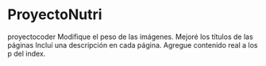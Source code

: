 # ProyectoNutri
proyectocoder
Modifique el peso de las imágenes.
Mejoré los títulos de las páginas
Incluí una descripción en cada página.
Agregue contenido real a los p del index.
